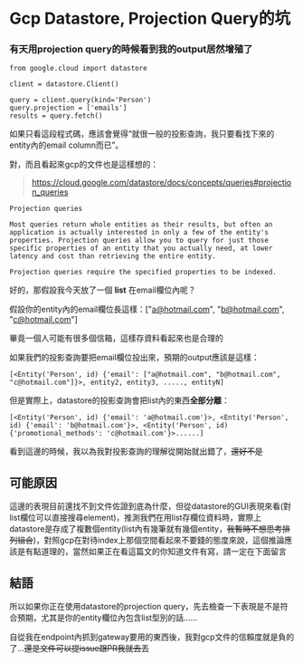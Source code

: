 # Gcp Datastore, Projection Query的坑

### 有天用projection query的時候看到我的output居然增殖了

```python!
from google.cloud import datastore

client = datastore.Client()

query = client.query(kind='Person')
query.projection = ['emails']
results = query.fetch()
```
如果只看這段程式碼，應該會覺得“就很一般的投影查詢，我只要看找下來的entity內的email column而已”。

對，而且看起來gcp的文件也是這樣想的：
> https://cloud.google.com/datastore/docs/concepts/queries#projection_queries

```!
Projection queries

Most queries return whole entities as their results, but often an application is actually interested in only a few of the entity's properties. Projection queries allow you to query for just those specific properties of an entity that you actually need, at lower latency and cost than retrieving the entire entity.

Projection queries require the specified properties to be indexed.
```

好的，那假設我今天放了一個 **list** 在email欄位內呢？

假設你的entity內的email欄位長這樣：["a@hotmail.com", "b@hotmail.com", "c@hotmail.com"]

畢竟一個人可能有很多個信箱，這樣存資料看起來也是合理的

如果我們的投影查詢要把email欄位投出來，預期的output應該是這樣：

```!
[<Entity('Person', id) {'email': ["a@hotmail.com", "b@hotmail.com", "c@hotmail.com"]}>, entity2, entity3, ....., entityN]
```

但是實際上，datastore的投影查詢會把list內的東西**全部分離**：

```!
[<Entity('Person', id) {'email': 'a@hotmail.com'}>, <Entity('Person', id) {'email': 'b@hotmail.com'}>, <Entity('Person', id) {'promotional_methods': 'c@hotmail.com'}>......]

```

看到這邊的時候，我以為我對投影查詢的理解從開始就出錯了，~~還好不是~~

## 可能原因

這邊的表現目前還找不到文件佐證到底為什麼，但從datastore的GUI表現來看(對list欄位可以直接搜尋element)，推測我們在用list存欄位資料時，實際上datastore是存成了複數個entity(list內有幾筆就有幾個entity，~~我暫時不想思考排列組合~~)，對照gcp在對待index上那個空間看起來不要錢的態度來說，這個推論應該是有點道理的，當然如果正在看這篇文的你知道文件有寫，請一定在下面留言

## 結語

所以如果你正在使用datastore的projection query，先去檢查一下表現是不是符合預期，尤其是你的entity欄位內包含list型別的話......

自從我在endpoint內抓到gateway要用的東西後，我對gcp文件的信賴度就是負的了...~~還是文件可以提issue跟PR我就去丟~~
